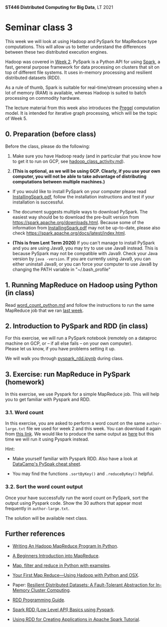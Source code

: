 **ST446 Distributed Computing for Big Data**, LT 2021

# Seminar class 3

This week we will look at using Hadoop and PySpark for MapReduce type computations. This will allow us to better understand the differences between these two distributed execution engines.

Hadoop was covered in [Week 2](../../Week02/class/hadoop_class_activity.md). PySpark is a Python API for using [Spark](https://spark.apache.org/), a fast, general purpose framework for data processing on clusters that sit on top of different file systems. It uses in-memory processing and resilient distributed datasets (RDD).

As a rule of thumb, Spark is suitable for real-time/stream processing when a lot of memory (RAM) is available, whereas Hadoop is suited to batch processing on commodity hardware.

The lecture material from this week also introduces the [Pregel](https://dl.acm.org/doi/10.1145/1807167.1807184) computation model. It is intended for iterative graph processing, which will be the topic of Week 5.

## 0. Preparation (before class)

Before the class, please do the following:

1. Make sure you have Hadoop ready (and in particular that you know how to get it to run on GCP, see [hadoop_class_activity.md](../../Week02/class/hadoop_class_activity.md)).

2. **(This is optional, as we will be using GCP. Clearly, if you use your own computer, you will not be able to take advantage of distributing computations between multiple machines.)**

* If you would like to install PySpark on your computer please read [InstallingSpark.pdf](InstallingSpark.pdf), follow the installation instructions and test if your installation is successful.

* The document suggests multiple ways to download PySpark. The easiest way should be to download the pre-built version from https://spark.apache.org/downloads.html. Because some of the information from [InstallingSpark.pdf](InstallingSpark.pdf) may not be up-to-date, please also check https://spark.apache.org/docs/latest/index.html.  

* **(This is from Lent Term 2020)** If you can't manage to install PySpark and you are using Java9, you may try to use use Java8 instead. This is because PySpark may not be compatible with Java9. Check your Java version by ```java -version```. If you are currently using Java9, you can either uninstall Java9, or you can force your computer to use Java8 by changing the PATH variable in "~/.bash_profile"

## 1. Running MapReduce on Hadoop using Python (in class)

Read [word_count_python.md](word_count_python.md) and follow the instructions to run the same MapReduce job that we ran [last week](../../Week02/class/hadoop_class_activity.md).

## 2. Introduction to PySpark and RDD (in class)

For this exercise, we will run a PySpark notebook (remotely on a dataproc machine on GCP, or – if all else fails – on your own computer).  
Please let us know, if you have problems setting it up.

We will walk you through [pyspark_rdd.ipynb](pyspark_rdd.ipynb) during class.

## 3. Exercise: run MapReduce in PySpark (homework)

In this exercise, we use Pyspark for a simple MapReduce job. This will help you to get familiar with Pyspark and RDD.

### 3.1. Word count
In this exercise, you are asked to perform a word count on the same `author-large.txt` file we used for week 2 and this week. You can download it again from [this link](http://webdam.inria.fr/Jorge/files/author-large.txt). We would like to produce the same output as [here](https://github.com/lse-st446/lectures/blob/master/week03/class/word_count_python.md) but this time we will run it using Pyspark instead.

Hint:

* Make yourself familiar with Pyspark RDD. Also have a look at [DataCamp's PySpak cheat sheet](./PySparkCheatSheetPython.pdf).

* You may find the functions `.sortByKey()` and `.reduceByKey()` helpful.

### 3.2. Sort the word count output
Once your have successfully run the word count on PySpark, sort the output using Pyspark code. Show the 30 authors that appear most frequently in `author-large.txt`.

The solution will be available next class.

## Further references

* [Writing An Hadoop MapReduce Program In Python](https://www.michael-noll.com/tutorials/writing-an-hadoop-mapreduce-program-in-python/).
* [A Beginners Introduction into MapReduce](https://towardsdatascience.com/a-beginners-introduction-into-mapreduce-2c912bb5e6ac).
* [Map, filter and reduce in Python with examples](https://stackabuse.com/map-filter-and-reduce-in-python-with-examples/).
* [Your First Map Reduce—Using Hadoop with Python and OSX](https://medium.com/@rrfd/your-first-map-reduce-using-hadoop-with-python-and-osx-ca3b6f3dfe78).

* Paper: [Resilient Distributed Datasets: A Fault-Tolerant Abstraction for In-Memory Cluster Computing](https://www.usenix.org/system/files/conference/nsdi12/nsdi12-final138.pdf).
* [RDD Programming Guide](https://spark.apache.org/docs/latest/rdd-programming-guide.html).
* [Spark RDD (Low Level API) Basics using Pyspark](https://medium.com/analytics-vidhya/spark-rdd-low-level-api-basics-using-pyspark-a9a322b58f6).
* [Using RDD for Creating Applications in Apache Spark Tutorial](https://www.simplilearn.com/using-rdd-for-creating-applications-in-spark-tutorial-video).


